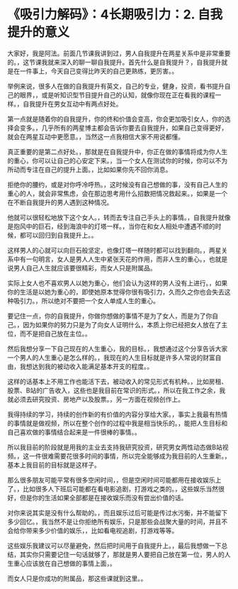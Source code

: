 # 《吸引力解码》：4长期吸引力：2. 自我提升的意义

大家好，我是阿法。前面几节课我讲到过，男人自我提升在两星关系中是非常重要的。，这节课我就来深入的聊一聊自我提升。首先什么是自我提升？，自我提升就是在一件事上，今天自己变得比昨天的自己更熟练，更厉害。。

举例来说，很多人在做的自我提升有英文，自己的专业，健身，投资，看书提升自己的眼界，，或是听知识型节目提升自己的认知，就像你现在正在看我的课程一样。，自我提升在男女互动中有两点好处。

第一点就是随着你的自我提升，你的终和价值会变高，你会更加吸引女人，你的选择会变多。，几乎所有的两星博主都会告诉你要去自我提升，如果自己变得更好，就会在两星互动中更愿意。，当然这一点我相信大家不用说都懂。

真正重要的是第二点好处。，那就是在自我提升中，你正在做的事情将成为你人生的重心，你可以让自己的心安定下来。，当一个女人在测试你的时候，你可以不为所动而专注在自己的提升上面。，比如如果你先不回你消息。

拒绝你的腰约，或是对你呼冷呼热。，这时候没有自己想做的事，没有自己人生的重心的人，就会非常焦虑，会在那边思考用什么招数把情况救起来。，如果是一个在不断自我提升的男人遇到这种情况。

他就可以很轻松地放下这个女人。，转而去专注自己手头上的事情。，自我提升就像是抱风中的巨石，经到海浪中的灯塔一样。，当你在和女人相处中遭遇不顺的时候，都可以回归到自我提升上。。

这样男人的心就可以向巨石般坚定，也像灯塔一样随时都可以找到翻向。，两星关系中有一句明言，女人是男人人生中紧张天花的作用，而非人生的重心。，也就是说男人自己人生就应该要很精彩，而女人只是附属品。

实际上女人也不喜欢男人以她为重心，他们会认为这样的男人没有上进行。，如果你的生活是以她为重心的，即使她原本觉得你很有吸引力，久而久之你也会失去这种吸引力。，所以绝对不要把一个女人单成人生的重心。

要记住一点，你的自我提升，你做你想做的事情不是为了女人，而是为了你自己。，因为如果你的努力只是为了向女人证明什么，本质上你已经把女人放在了主位，而不是把自己放在主位。。

然后我想分享一下自己现在的人生重心，我的目标。，我想通过这个分享告诉大家一个男人的人生重心是怎么样的。，我现在的人生目标就是许多人常说的财富自由，我想达到我的被动收入能满足基本开支的程度。。

这样的话基本上不用工作也能活下去，被动收入的常见形式有机种。，比如房租、股票、B站的广告收入，这些也是我目前在常识的形式。，所以在我工作之余，我就必须去研究投资、房地产以及股票。，另一方面在视频创作上。

我得持续的学习，持续的创作新的有价值的内容分享给大家。，事实上我最有热情的事情就是做视频，所以在整个创作的过程中我是相当快乐的。，能把人生目标和自己喜欢做的事情结合起来是一件很棒的事情。。

所以我目前的阶段就是用我的主业去支持我研究投资，研究男女两性动态做B站视频。，这一件很难需要花很多时间的事情，所以完全能够成为我目前的人生重新。，基本上我目前的目标就是这样子。

那么很多朋友可能平常有很多空闲时间，，但是空闲时间可能都用在接收娱乐上了。，比如很多人下班后可能都在看电影追剧，打游戏之类的。，这些娱乐当然很好，但是你的生活如果全部都是在接收娱乐而没有尝出价值的话。

对你来说其实是没有什么帮助的。，而且娱乐过后可能是传过水污衡，并不能留下多少回忆。，我当然不是让你拒绝所有娱乐，只是那些会战聚大量的时间，并且不会给你带来多少价值的娱乐，，比如看电视追剧，打游戏等等。

这些娱乐我建议可以尽量避免，然后把时间用于自我提升上。，最后我想做一下总结，其实你只需要记住一句话就够了，那就是男人要把自己放在第一位，男人的人生重心应该放在自己想做的事情上面，。

而女人只是你成功的附属品，那这些课就到这里。。